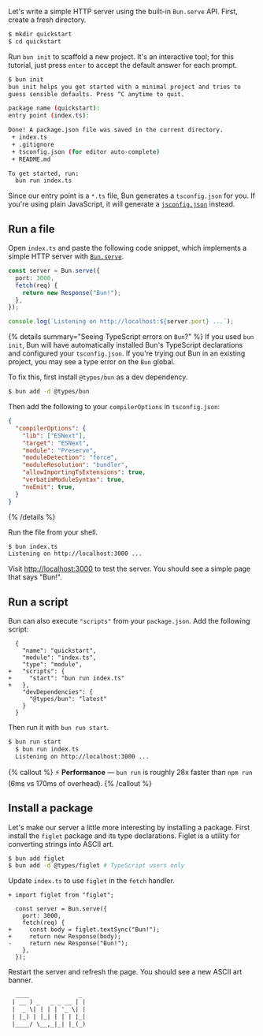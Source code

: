Let's write a simple HTTP server using the built-in `Bun.serve` API. First, create a fresh directory.

```bash
$ mkdir quickstart
$ cd quickstart
```

Run `bun init` to scaffold a new project. It's an interactive tool; for this tutorial, just press `enter` to accept the default answer for each prompt.

```bash
$ bun init
bun init helps you get started with a minimal project and tries to
guess sensible defaults. Press ^C anytime to quit.

package name (quickstart):
entry point (index.ts):

Done! A package.json file was saved in the current directory.
 + index.ts
 + .gitignore
 + tsconfig.json (for editor auto-complete)
 + README.md

To get started, run:
  bun run index.ts
```

Since our entry point is a `*.ts` file, Bun generates a `tsconfig.json` for you. If you're using plain JavaScript, it will generate a [`jsconfig.json`](https://code.visualstudio.com/docs/languages/jsconfig) instead.

## Run a file

Open `index.ts` and paste the following code snippet, which implements a simple HTTP server with [`Bun.serve`](https://bun.com/docs/api/http).

```ts
const server = Bun.serve({
  port: 3000,
  fetch(req) {
    return new Response("Bun!");
  },
});

console.log(`Listening on http://localhost:${server.port} ...`);
```

{% details summary="Seeing TypeScript errors on `Bun`?" %}
If you used `bun init`, Bun will have automatically installed Bun's TypeScript declarations and configured your `tsconfig.json`. If you're trying out Bun in an existing project, you may see a type error on the `Bun` global.

To fix this, first install `@types/bun` as a dev dependency.

```sh
$ bun add -d @types/bun
```

Then add the following to your `compilerOptions` in `tsconfig.json`:

```json#tsconfig.json
{
  "compilerOptions": {
    "lib": ["ESNext"],
    "target": "ESNext",
    "module": "Preserve",
    "moduleDetection": "force",
    "moduleResolution": "bundler",
    "allowImportingTsExtensions": true,
    "verbatimModuleSyntax": true,
    "noEmit": true,
  }
}
```

{% /details %}

Run the file from your shell.

```bash
$ bun index.ts
Listening on http://localhost:3000 ...
```

Visit [http://localhost:3000](http://localhost:3000) to test the server. You should see a simple page that says "Bun!".

## Run a script

Bun can also execute `"scripts"` from your `package.json`. Add the following script:

```json-diff
  {
    "name": "quickstart",
    "module": "index.ts",
    "type": "module",
+   "scripts": {
+     "start": "bun run index.ts"
+   },
    "devDependencies": {
      "@types/bun": "latest"
    }
  }
```

Then run it with `bun run start`.

```bash
$ bun run start
  $ bun run index.ts
  Listening on http://localhost:3000 ...
```

{% callout %}
⚡️ **Performance** — `bun run` is roughly 28x faster than `npm run` (6ms vs 170ms of overhead).
{% /callout %}

## Install a package

Let's make our server a little more interesting by installing a package. First install the `figlet` package and its type declarations. Figlet is a utility for converting strings into ASCII art.

```bash
$ bun add figlet
$ bun add -d @types/figlet # TypeScript users only
```

Update `index.ts` to use `figlet` in the `fetch` handler.

```ts-diff
+ import figlet from "figlet";

  const server = Bun.serve({
    port: 3000,
    fetch(req) {
+     const body = figlet.textSync("Bun!");
+     return new Response(body);
-     return new Response("Bun!");
    },
  });
```

Restart the server and refresh the page. You should see a new ASCII art banner.

```txt
  ____              _
 | __ ) _   _ _ __ | |
 |  _ \| | | | '_ \| |
 | |_) | |_| | | | |_|
 |____/ \__,_|_| |_(_)
```
